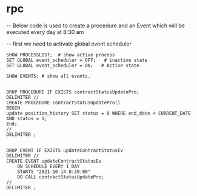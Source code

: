 # rpc

 -- Below code is used to create a procedure and an Event which will be executed every day at 8:30 am

-- first we need to activate global event scheduler 

    SHOW PROCESSLIST;  # show active process
    SET GLOBAL event_scheduler = OFF;   # inactive state
    SET GLOBAL event_scheduler = ON;   # Active state

    SHOW EVENTS; # show all events.


    DROP PROCEDURE IF EXISTS contractStatusUpdatePro;
    DELIMITER //
    CREATE PROCEDURE contractStatusUpdatePro()
    BEGIN
    update position_history SET status = 0 WHERE end_date < CURRENT_DATE AND status = 1;
    End;
    //
    DELIMITER ;


    DROP EVENT IF EXISTS updateContractStatusEv
    DELIMITER //
    CREATE EVENT updateContractStatusEv
        ON SCHEDULE EVERY 1 DAY
        STARTS "2021-10-14 8:30:00"
        DO CALL contractStatusUpdatePro;
    //
    DELIMITER ;